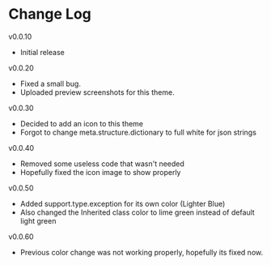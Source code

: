 # Change Log

v0.0.10
- Initial release

v0.0.20
- Fixed a small bug.
- Uploaded preview screenshots for this theme.

v0.0.30
- Decided to add an icon to this theme
- Forgot to change meta.structure.dictionary to full white for json strings

v0.0.40
- Removed some useless code that wasn't needed
- Hopefully fixed the icon image to show properly

v0.0.50
- Added support.type.exception for its own color (Lighter Blue)
- Also changed the Inherited class color to lime green instead of default light green

v0.0.60
- Previous color change was not working properly, hopefully its fixed now.


